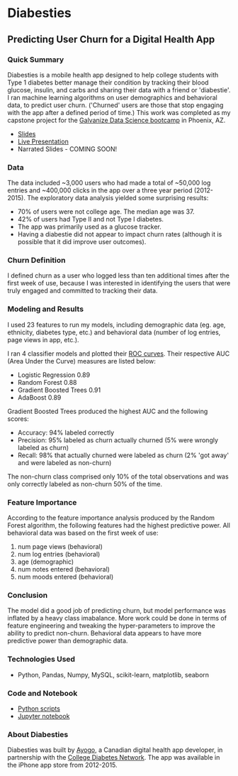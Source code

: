 # Diabesties
## Predicting User Churn for a Digital Health App
### Quick Summary
Diabesties is a mobile health app designed to help college students with Type 1 diabetes better manage their condition by tracking their blood glucose, insulin, and carbs and sharing their data with a friend or 'diabestie'.  I ran machine learning algorithms on user demographics and behavioral data, to predict user churn. ('Churned' users are those that stop engaging with the app after a defined period of time.) This work was completed as my capstone project for the [Galvanize Data Science bootcamp](https://www.galvanize.com/phoenix/data-science) in Phoenix, AZ. 

* [Slides](https://www.slideshare.net/secret/7XXDeLkAWWXyWC)  
* [Live Presentation](https://youtu.be/6jJtakvCEqA)  
* Narrated Slides - COMING SOON!

### Data
The data included ~3,000 users who had made a total of ~50,000 log entries and ~400,000 clicks in the app over a three year period (2012-2015). The exploratory data analysis yielded some surprising results:
* 70% of users were not college age. The median age was 37. 
* 42% of users had Type II and not Type I diabetes. 
* The app was primarily used as a glucose tracker.
* Having a diabestie did not appear to impact churn rates (although it is possible that it did improve user outcomes).

### Churn Definition
I defined churn as a user who logged less than ten additional times after the first week of use, because I was interested in identifying the users that were truly engaged and committed to tracking their data. 

### Modeling and Results
I used 23 features to run my models, including demographic data (eg. age, ethnicity, diabetes type, etc.) and behavioral data (number of log entries, page views in app, etc.). 

I ran 4 classifier models and plotted their [ROC curves](https://github.com/nadaataiyab/diabesties/blob/master/images/Galvanize_Capstone_Nadaa.024.jpeg). Their respective AUC (Area Under the Curve) measures are listed below:
* Logistic Regression              0.89
* Random Forest                    0.88
* Gradient Boosted Trees           0.91
* AdaBoost                         0.89

Gradient Boosted Trees produced the highest AUC and the following scores:
* Accuracy:       94% labeled correctly
* Precision:      95% labeled as churn actually churned (5% were wrongly labeled as churn)
* Recall:         98% that actually churned were labeled as churn (2% 'got away' and were labeled as non-churn)

The non-churn class comprised only 10% of the total observations and was only correctly labeled as non-churn 50% of the time.  

### Feature Importance
According to the feature importance analysis produced by the Random Forest algorithm, the following features had the highest predictive power. All behavioral data was based on the first week of use:
1. num page views (behavioral)
2. num log entries (behavioral)
3. age (demographic)
4. num notes entered (behavioral)
5. num moods entered (behavioral)

### Conclusion
The model did a good job of predicting churn, but model performance was inflated by a heavy class imabalance. More work could be done in terms of feature engineering and tweaking the hyper-parameters to improve the ability to predict non-churn. Behavioral data appears to have more predictive power than demographic data. 

### Technologies Used
* Python, Pandas, Numpy, MySQL, scikit-learn, matplotlib, seaborn

### Code and Notebook
* [Python scripts](https://github.com/nadaataiyab/diabesties/tree/master/src)
* [Jupyter notebook](https://github.com/nadaataiyab/diabesties/blob/master/diabesties_analysis.ipynb)

### About Diabesties
Diabesties was built by [Ayogo](http://ayogo.com/), a Canadian digital health app developer, in partnership with the [College Diabetes Network](https://collegediabetesnetwork.org/content/diabesties-iphone-application-release). The app was available in the iPhone app store from 2012-2015. 
